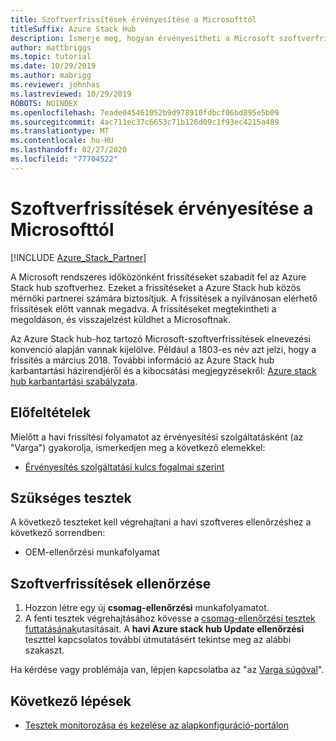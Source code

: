 ```yaml
---
title: Szoftverfrissítések érvényesítése a Microsofttól
titleSuffix: Azure Stack Hub
description: Ismerje meg, hogyan érvényesítheti a Microsoft szoftverfrissítéseket a Azure Stack hub érvényesítésével szolgáltatásként.
author: mattbriggs
ms.topic: tutorial
ms.date: 10/29/2019
ms.author: mabrigg
ms.reviewer: johnhas
ms.lastreviewed: 10/29/2019
ROBOTS: NOINDEX
ms.openlocfilehash: 7eade045461052b9d978910fdbcf06bd895e5b09
ms.sourcegitcommit: 4ac711ec37c6653c71b126d09c1f93ec4215a489
ms.translationtype: MT
ms.contentlocale: hu-HU
ms.lasthandoff: 02/27/2020
ms.locfileid: "77704522"
---
```

# <a name="validate-software-updates-from-microsoft"></a>Szoftverfrissítések érvényesítése a Microsofttól

[!INCLUDE [Azure_Stack_Partner](./includes/azure-stack-partner-appliesto.md)]

A Microsoft rendszeres időközönként frissítéseket szabadít fel az Azure Stack hub szoftverhez. Ezeket a frissítéseket a Azure Stack hub közös mérnöki partnerei számára biztosítjuk. A frissítések a nyilvánosan elérhető frissítések előtt vannak megadva. A frissítéseket megtekintheti a megoldáson, és visszajelzést küldhet a Microsoftnak.

Az Azure Stack hub-hoz tartozó Microsoft-szoftverfrissítések elnevezési konvenció alapján vannak kijelölve. Például a 1803-es név azt jelzi, hogy a frissítés a március 2018. További információ az Azure Stack hub karbantartási házirendjéről és a kibocsátási megjegyzésekről: [Azure stack hub karbantartási szabályzata](../operator/azure-stack-servicing-policy.md).

## <a name="prerequisites"></a>Előfeltételek

Mielőtt a havi frissítési folyamatot az érvényesítési szolgáltatásként (az "Varga") gyakorolja, ismerkedjen meg a következő elemekkel:

- [Érvényesítés szolgáltatási kulcs fogalmai szerint](azure-stack-vaas-key-concepts.md)

## <a name="required-tests"></a>Szükséges tesztek

A következő teszteket kell végrehajtani a havi szoftveres ellenőrzéshez a következő sorrendben:

- OEM-ellenőrzési munkafolyamat

## <a name="validating-software-updates"></a>Szoftverfrissítések ellenőrzése

1. Hozzon létre egy új **csomag-ellenőrzési** munkafolyamatot.
1. A fenti tesztek végrehajtásához kövesse a [csomag-ellenőrzési tesztek futtatásának](azure-stack-vaas-validate-oem-package.md#run-package-validation-tests)utasításait. A **havi Azure stack hub Update ellenőrzési** teszttel kapcsolatos további útmutatásért tekintse meg az alábbi szakaszt.

Ha kérdése vagy problémája van, lépjen kapcsolatba az "az [Varga súgóval](mailto:vaashelp@microsoft.com)".

## <a name="next-steps"></a>Következő lépések

- [Tesztek monitorozása és kezelése az alapkonfiguráció-portálon](azure-stack-vaas-monitor-test.md)